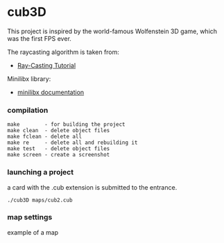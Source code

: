 # cub3D

This project is inspired by the world-famous Wolfenstein 3D game, which was the first FPS ever.

The raycasting algorithm is taken from:
* [Ray-Casting Tutorial](https://permadi.com/1996/05/ray-casting-tutorial-table-of-contents/)

Minilibx library:
* [minilibx documentation](https://harm-smits.github.io/42docs/libs/minilibx)
### compilation

```
make        - for building the project
make clean  - delete object files
make fclean - delete all
make re     - delete all and rebuilding it
make test   - delete object files
make screen - create a screenshot
```

### launching a project
a card with the .cub extension is submitted to the entrance.

```
./cub3D maps/cub2.cub
```
### map settings
example of a map
